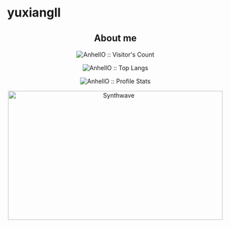 # yuxiangll
<h2 align="center">About me</h2>


<p align="center"><img src="https://profile-counter.glitch.me/{yuxiangll}/count.svg" alt="AnhellO :: Visitor's Count" /></p>


<p align="center"><img src="https://github-readme-stats.vercel.app/api/top-langs/?username=yuxiangll&langs_count=10&theme=tokyonight&layout=compact" alt="AnhellO :: Top Langs" /></p>


<p align="center"><img src="https://github-readme-stats.vercel.app/api?username=yuxiangll&show_icons=true&theme=synthwave" alt="AnhellO :: Profile Stats" /></p>

<p align="center"><img src="https://thumbs.gfycat.com/GoodnaturedFondGaur-size_restricted.gif" alt="Synthwave" height="300" width="500"></p>

